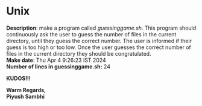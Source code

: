 # Unix
**Description**: make a program called *guessinggame.sh*. This program should continuously ask the user to guess the number of files in the current directory, until they guess the correct number. The user is informed if their guess is too high or too low. Once the user guesses the correct number of files in the current directory they should be congratulated.
\
**Make date**: Thu Apr 4 9:26:23 IST 2024
\
**Number of lines in guessinggame.sh:** 24

**KUDOS!!!**

**Warm Regards,**
\
**Piyush Sambhi**
